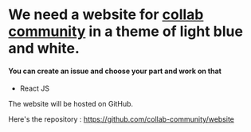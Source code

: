 # We need a website for [collab community](https://github.com/collab-community) in a theme of light blue and white.
#### You can create an issue and choose your part and work on that

- React JS

The website will be hosted on GitHub. 

Here's the repository : https://github.com/collab-community/website

